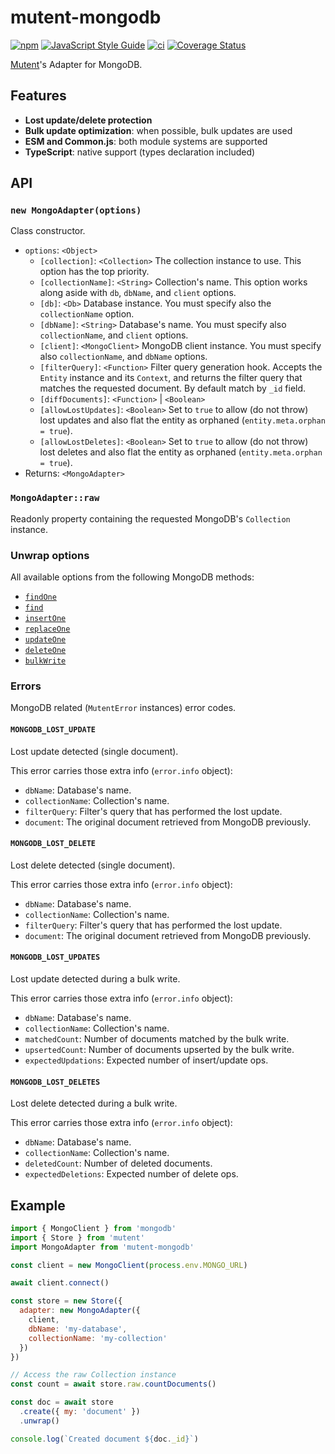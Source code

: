 # mutent-mongodb

[![npm](https://img.shields.io/npm/v/mutent-mongodb)](https://www.npmjs.com/package/mutent-mongodb)
[![JavaScript Style Guide](https://img.shields.io/badge/code_style-standard-brightgreen.svg)](https://standardjs.com)
[![ci](https://github.com/greguz/mutent-mongodb/actions/workflows/ci.yaml/badge.svg?branch=master)](https://github.com/greguz/mutent-mongodb/actions/workflows/ci.yaml)
[![Coverage Status](https://coveralls.io/repos/github/greguz/mutent-mongodb/badge.svg?branch=master)](https://coveralls.io/github/greguz/mutent-mongodb?branch=master)

[Mutent](https://github.com/greguz/mutent)'s Adapter for MongoDB.

## Features

- **Lost update/delete protection**
- **Bulk update optimization**: when possible, bulk updates are used
- **ESM and Common.js**: both module systems are supported
- **TypeScript**: native support (types declaration included)

## API

### `new MongoAdapter(options)`

Class constructor.

- `options`: `<Object>`
  - `[collection]`: `<Collection>` The collection instance to use. This option has the top priority.
  - `[collectionName]`: `<String>` Collection's name. This option works along aside with `db`, `dbName`, and `client` options.
  - `[db]`: `<Db>` Database instance. You must specify also the `collectionName` option.
  - `[dbName]`: `<String>` Database's name. You must specify also `collectionName`, and `client` options.
  - `[client]`: `<MongoClient>` MongoDB client instance. You must specify also `collectionName`, and `dbName` options.
  - `[filterQuery]`: `<Function>` Filter query generation hook. Accepts the `Entity` instance and its `Context`, and returns the filter query that matches the requested document. By default match by `_id` field.
  - `[diffDocuments]`: `<Function>` | `<Boolean>`
  - `[allowLostUpdates]`: `<Boolean>` Set to `true` to allow (do not throw) lost updates and also flat the entity as orphaned (`entity.meta.orphan = true`).
  - `[allowLostDeletes]`: `<Boolean>` Set to `true` to allow (do not throw) lost deletes and also flat the entity as orphaned (`entity.meta.orphan = true`).
- Returns: `<MongoAdapter>`

### `MongoAdapter::raw`

Readonly property containing the requested MongoDB's `Collection` instance.

### Unwrap options

All available options from the following MongoDB methods:

- [`findOne`](https://mongodb.github.io/node-mongodb-native/6.8/classes/Collection.html#findOne)
- [`find`](https://mongodb.github.io/node-mongodb-native/6.8/classes/Collection.html#find)
- [`insertOne`](https://mongodb.github.io/node-mongodb-native/6.8/classes/Collection.html#insertOne)
- [`replaceOne`](https://mongodb.github.io/node-mongodb-native/6.8/classes/Collection.html#replaceOne)
- [`updateOne`](https://mongodb.github.io/node-mongodb-native/6.8/classes/Collection.html#updateOne)
- [`deleteOne`](https://mongodb.github.io/node-mongodb-native/6.8/classes/Collection.html#deleteOne)
- [`bulkWrite`](https://mongodb.github.io/node-mongodb-native/6.8/classes/Collection.html#bulkWrite)

### Errors

MongoDB related (`MutentError` instances) error codes.

#### `MONGODB_LOST_UPDATE`

Lost update detected (single document).

This error carries those extra info (`error.info` object):

- `dbName`: Database's name.
- `collectionName`: Collection's name.
- `filterQuery`: Filter's query that has performed the lost update.
- `document`: The original document retrieved from MongoDB previously.

#### `MONGODB_LOST_DELETE`

Lost delete detected (single document).

This error carries those extra info (`error.info` object):

- `dbName`: Database's name.
- `collectionName`: Collection's name.
- `filterQuery`: Filter's query that has performed the lost update.
- `document`: The original document retrieved from MongoDB previously.

#### `MONGODB_LOST_UPDATES`

Lost update detected during a bulk write.

This error carries those extra info (`error.info` object):

- `dbName`: Database's name.
- `collectionName`: Collection's name.
- `matchedCount`: Number of documents matched by the bulk write.
- `upsertedCount`: Number of documents upserted by the bulk write.
- `expectedUpdations`: Expected number of insert/update ops.

#### `MONGODB_LOST_DELETES`

Lost delete detected during a bulk write.

This error carries those extra info (`error.info` object):

- `dbName`: Database's name.
- `collectionName`: Collection's name.
- `deletedCount`: Number of deleted documents.
- `expectedDeletions`: Expected number of delete ops.

## Example

```javascript
import { MongoClient } from 'mongodb'
import { Store } from 'mutent'
import MongoAdapter from 'mutent-mongodb'

const client = new MongoClient(process.env.MONGO_URL)

await client.connect()

const store = new Store({
  adapter: new MongoAdapter({
    client,
    dbName: 'my-database',
    collectionName: 'my-collection'
  })
})

// Access the raw Collection instance
const count = await store.raw.countDocuments()

const doc = await store
  .create({ my: 'document' })
  .unwrap()

console.log(`Created document ${doc._id}`)
```
